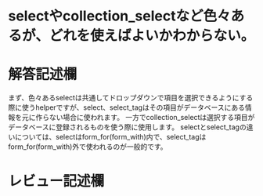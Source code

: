 # selectやcollection_selectなど色々あるが、どれを使えばよいかわからない。
# 解答記述欄

まず、色々あるselectは共通してドロップダウンで項目を選択できるようにする際に使うhelperですが、select、select_tagはその項目がデータベースにある情報を元に作らない場合に使われます。
一方でcollection_selectは選択する項目がデータベースに登録されるものを使う際に使用します。
selectとselect_tagの違いについては、selectはform_for(form_with)内で、select_tagはform_for(form_with)外で使われるのが一般的です。



# レビュー記述欄